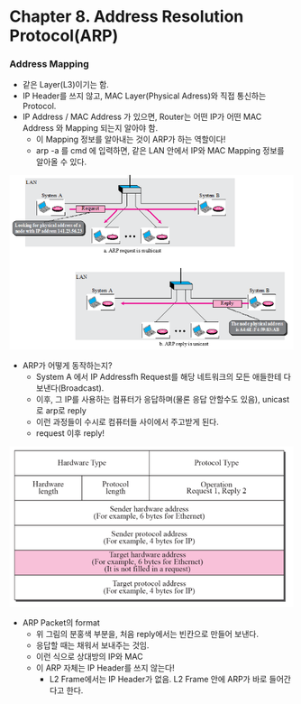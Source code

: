 # Chapter 8. Address Resolution Protocol(ARP)

### Address Mapping

+ 같은 Layer(L3)이기는 함.
+ IP Header를 쓰지 않고, MAC Layer(Physical Adress)와 직접 통신하는 Protocol.
+ IP Address / MAC Address 가 있으면, Router는 어떤 IP가 어떤 MAC Address 와 Mapping 되는지 알아야 함. 
  - 이 Mapping 정보를 알아내는 것이 ARP가 하는 역할이다! 
  - arp -a 를 cmd 에 입력하면, 같은 LAN 안에서 IP와 MAC Mapping 정보를 알아올 수 있다.

<img src="images/CompNetwork_Ch8_1.png"/>

+ ARP가 어떻게 동작하는지?
  - System A 에서 IP Addressfh Request를 해당 네트워크의 모든 애들한테 다 보낸다(Broadcast). 
  - 이후, 그 IP를 사용하는 컴퓨터가 응답하며(물론 응답 안할수도 있음), unicast로 arp로 reply
  - 이런 과정들이 수시로 컴퓨터들 사이에서 주고받게 된다. 
  - request 이후 reply!
  
<img src="images/CompNetwork_Ch8_2.png"/>  

+ ARP Packet의 format
  - 위 그림의 분홍색 부분을, 처음 reply에서는 빈칸으로 만들어 보낸다. 
  - 응답할 때는 채워서 보내주는 것임. 
  - 이런 식으로 상대방의 IP와 MAC
  - 이 ARP 자체는 IP Header를 쓰지 않는다!
    - L2 Frame에서는 IP Header가 없음. L2 Frame 안에 ARP가 바로 들어간다고 한다. 
    
